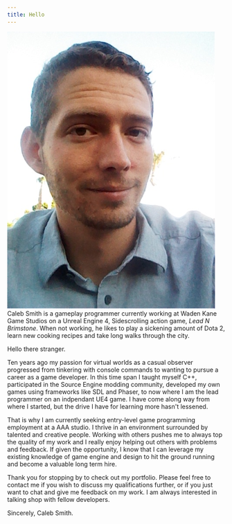 ```yaml
---
title: Hello
---
```


![ProfilePicture](/assets/img/profilepic.jpg)
Caleb Smith is a gameplay programmer currently working at Waden Kane Game Studios on a Unreal Engine 4, Sidescrolling action game, _Lead N Brimstone_. When not working, he likes to play a sickening amount of Dota 2, learn new cooking recipes and take long walks through the city.

Hello there stranger.

Ten years ago my passion for virtual worlds as a casual observer progressed from tinkering with console commands to wanting to pursue a career as a game developer. In this time span I taught myself C++, participated in the Source Engine modding community, developed my own games using frameworks like SDL and Phaser, to now where I am the lead programmer on an indpendant UE4 game. I have come along way from where I started, but the drive I have for learning more hasn't lessened.

That is why I am currently seeking entry-level game programming employment at a AAA studio. I thrive in an environment surrounded by talented and creative people. Working with others pushes me to always top the quality of my work and I really enjoy helping out others with problems and feedback. If given the opportunity, I know that I can leverage my existing knowledge of game engine and design to hit the ground running and become a valuable long term hire.

Thank you for stopping by to check out my portfolio. Please feel free to contact me if you wish to discuss my qualifications further, or if you just want to chat and give me feedback on my work. I am always interested in talking shop with fellow developers.

Sincerely,
Caleb Smith.
